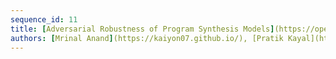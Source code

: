 ```yaml
---
sequence_id: 11
title: [Adversarial Robustness of Program Synthesis Models](https://openreview.net/forum?id=17C-dfA5X69)
authors: [Mrinal Anand](https://kaiyon07.github.io/), [Pratik Kayal](https://scholar.google.com/citations?user=WOrOyp4AAAAJ), [Mayank Singh](https://mayank4490.github.io/)
---
```

